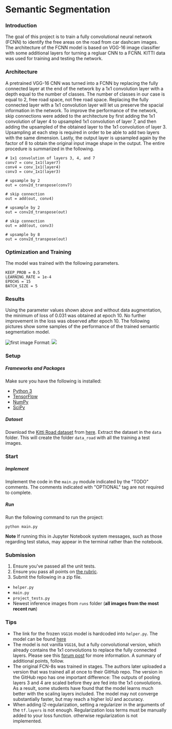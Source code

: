 # Semantic Segmentation
### Introduction
The goal of this project is to train a fully convolutional neural network (FCNN) to identify the free areas on the road from car dashcam images. The architecture of the FCNN model is based on VGG-16 image classifier with some additional layers for turning a regluar CNN to a FCNN. KITTI data was used for training and testing the network.

### Architecture
A pretrained VGG-16 CNN was turned into a FCNN by replacing the fully connected layer at the end of the network by a 1x1 convolution layer with a depth equal to the number of classes. The number of classes in our case is equal to 2, free road space, not free road space. Replacing the fully connected layer with a 1x1 convolution layer will let us preserve the spacial information in the network. To improve the performance of the network, skip connections were added to the architecture by first adding the 1x1 convolution of layer 4 to upsampled 1x1 convolution of layer 7, and then adding the upsampled of the obtained layer to the 1x1 convolution of layer 3. Upsampling at each step is required in order to be able to add two layers with the same dimension. Lastly, the output layer is upsampled again by the factor of 8 to obtain the original input image shape in the output. The entire procedure is summarized in the following.


```
# 1x1 convolution of layers 3, 4, and 7
conv7 = conv_1x1(layer7)
conv4 = conv_1x1(layer4)   
conv3 = conv_1x1(layer3)

# upsample by 2
out = conv2d_transpose(conv7)

# skip connection
out = add(out, conv4)           

# upsample by 2
out = conv2d_transpose(out)

# skip connection
out = add(out, conv3)

# upsample by 8
out = conv2d_transpose(out)
```

### Optimization and Training
The model was trained with the following parameters.

```
KEEP_PROB = 0.5
LEARNING_RATE = 1e-4
EPOCHS = 15
BATCH_SIZE = 5
```

### Results
Using the parameter values shown above and without data augmentation, the minimum of loss of 0.031 was obtained at epoch 10. No further improvement in the loss was observed after epoch 10. The following pictures show some samples of the performance of the trained semantic segmentation model.



![first image](/runs/1522832856.8023028/um_000000.png)
Format: ![](url)



### Setup
##### Frameworks and Packages
Make sure you have the following is installed:
 - [Python 3](https://www.python.org/)
 - [TensorFlow](https://www.tensorflow.org/)
 - [NumPy](http://www.numpy.org/)
 - [SciPy](https://www.scipy.org/)
##### Dataset
Download the [Kitti Road dataset](http://www.cvlibs.net/datasets/kitti/eval_road.php) from [here](http://www.cvlibs.net/download.php?file=data_road.zip).  Extract the dataset in the `data` folder.  This will create the folder `data_road` with all the training a test images.

### Start
##### Implement
Implement the code in the `main.py` module indicated by the "TODO" comments.
The comments indicated with "OPTIONAL" tag are not required to complete.
##### Run
Run the following command to run the project:
```
python main.py
```
**Note** If running this in Jupyter Notebook system messages, such as those regarding test status, may appear in the terminal rather than the notebook.

### Submission
1. Ensure you've passed all the unit tests.
2. Ensure you pass all points on [the rubric](https://review.udacity.com/#!/rubrics/989/view).
3. Submit the following in a zip file.
 - `helper.py`
 - `main.py`
 - `project_tests.py`
 - Newest inference images from `runs` folder  (**all images from the most recent run**)

 ### Tips
- The link for the frozen `VGG16` model is hardcoded into `helper.py`.  The model can be found [here](https://s3-us-west-1.amazonaws.com/udacity-selfdrivingcar/vgg.zip)
- The model is not vanilla `VGG16`, but a fully convolutional version, which already contains the 1x1 convolutions to replace the fully connected layers. Please see this [forum post](https://discussions.udacity.com/t/here-is-some-advice-and-clarifications-about-the-semantic-segmentation-project/403100/8?u=subodh.malgonde) for more information.  A summary of additional points, follow.
- The original FCN-8s was trained in stages. The authors later uploaded a version that was trained all at once to their GitHub repo.  The version in the GitHub repo has one important difference: The outputs of pooling layers 3 and 4 are scaled before they are fed into the 1x1 convolutions.  As a result, some students have found that the model learns much better with the scaling layers included. The model may not converge substantially faster, but may reach a higher IoU and accuracy.
- When adding l2-regularization, setting a regularizer in the arguments of the `tf.layers` is not enough. Regularization loss terms must be manually added to your loss function. otherwise regularization is not implemented.
